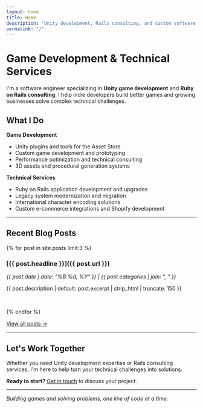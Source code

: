```yaml
---
layout: home
title: Home
description: "Unity development, Rails consulting, and custom software solutions for games and web applications"
permalink: "/"
---
```


# Game Development & Technical Services

I'm a software engineer specializing in **Unity game development** and **Ruby on Rails consulting**. I help indie developers build better games and growing businesses solve complex technical challenges.

## What I Do

**Game Development**
- Unity plugins and tools for the Asset Store
- Custom game development and prototyping
- Performance optimization and technical consulting
- 3D assets and procedural generation systems

**Technical Services**
- Ruby on Rails application development and upgrades
- Legacy system modernization and migration
- International character encoding solutions
- Custom e-commerce integrations and Shopify development

---

## Recent Blog Posts

{% for post in site.posts limit:3 %}
### [{{ post.headline }}]({{ post.url }})
*{{ post.date | date: "%B %d, %Y" }} | {{ post.categories | join: ", " }}*

{{ post.description | default: post.excerpt | strip_html | truncate: 150 }}

<br>

{% endfor %}

[View all posts →](/blog/)

---

## Let's Work Together

Whether you need Unity development expertise or Rails consulting services, I'm here to help turn your technical challenges into solutions.

**Ready to start?** [Get in touch](/contact/) to discuss your project.

---

*Building games and solving problems, one line of code at a time.*